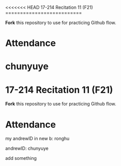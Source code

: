 \<\<\<\<\<\<\< HEAD 17-214 Recitation 11 (F21) ==========================

**Fork** this repository to use for practicing Github flow.

Attendance
==========

chunyuye
========

17-214 Recitation 11 (F21)
==========================

**Fork** this repository to use for practicing Github flow.

Attendance
==========

my andrewID in new b: ronghu


andrewID: chunyuye

add something
